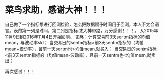 # 菜鸟求助，感谢大神！！！

自己做了一个指标想进行回测检验，怎么把数据赋予时间用于回测，本人不太会语言。表的第一列是时间，第二列是指标.求大神带路，万分感谢！！！。
从2015年11月9日到2016年11月4日开始回测。
策略：计算交易前3天sentm指标的均值mean，与波动率std；
      当交易日的sentm指标&gt;前3天sentm指标的（均值mean+波动率），且前一天sentm也&gt;均值mean,就买入；
      当交易日的sentm指标&lt;前3天sentm指标的（均值mean-波动率），且前一天sentm也&lt;均值mean,就卖出；

  再次感谢！！！ 